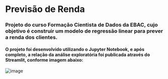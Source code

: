 # Previsão de Renda

### Projeto do curso Formação Cientista de Dados da EBAC, cujo objetivo é construir um modelo de regressão linear para prever a renda dos clientes.

#### O projeto foi desenvolvido utilizando o Jupyter Notebook, e após completo, a relação da análise exploratória foi publicada através do Streamlit, conforme imagem abaixo:


![image](https://github.com/daviNGL/previsao-de-renda/assets/49349219/cada3eb0-b3ea-4668-b3dd-b769e4b9a4d7)

